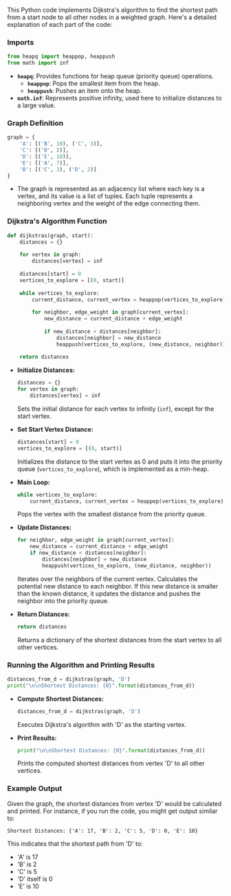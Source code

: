 This Python code implements Dijkstra's algorithm to find the shortest path from a start node to all other nodes in a weighted graph. Here's a detailed explanation of each part of the code:

### Imports

```python
from heapq import heappop, heappush
from math import inf
```

- **`heapq`**: Provides functions for heap queue (priority queue) operations.
  - **`heappop`**: Pops the smallest item from the heap.
  - **`heappush`**: Pushes an item onto the heap.
- **`math.inf`**: Represents positive infinity, used here to initialize distances to a large value.

### Graph Definition

```python
graph = {
    'A': [('B', 10), ('C', 3)],
    'C': [('D', 2)],
    'D': [('E', 10)],
    'E': [('A', 7)],
    'B': [('C', 3), ('D', 2)]
}
```

- The graph is represented as an adjacency list where each key is a vertex, and its value is a list of tuples. Each tuple represents a neighboring vertex and the weight of the edge connecting them.

### Dijkstra's Algorithm Function

```python
def dijkstras(graph, start):
    distances = {}
    
    for vertex in graph:
        distances[vertex] = inf
    
    distances[start] = 0
    vertices_to_explore = [(0, start)]
    
    while vertices_to_explore:
        current_distance, current_vertex = heappop(vertices_to_explore)
        
        for neighbor, edge_weight in graph[current_vertex]:
            new_distance = current_distance + edge_weight
            
            if new_distance < distances[neighbor]:
                distances[neighbor] = new_distance
                heappush(vertices_to_explore, (new_distance, neighbor))
                
    return distances
```

- **Initialize Distances:**
  ```python
  distances = {}
  for vertex in graph:
      distances[vertex] = inf
  ```
  Sets the initial distance for each vertex to infinity (`inf`), except for the start vertex.

- **Set Start Vertex Distance:**
  ```python
  distances[start] = 0
  vertices_to_explore = [(0, start)]
  ```
  Initializes the distance to the start vertex as 0 and puts it into the priority queue (`vertices_to_explore`), which is implemented as a min-heap.

- **Main Loop:**
  ```python
  while vertices_to_explore:
      current_distance, current_vertex = heappop(vertices_to_explore)
  ```
  Pops the vertex with the smallest distance from the priority queue.

- **Update Distances:**
  ```python
  for neighbor, edge_weight in graph[current_vertex]:
      new_distance = current_distance + edge_weight
      if new_distance < distances[neighbor]:
          distances[neighbor] = new_distance
          heappush(vertices_to_explore, (new_distance, neighbor))
  ```
  Iterates over the neighbors of the current vertex. Calculates the potential new distance to each neighbor. If this new distance is smaller than the known distance, it updates the distance and pushes the neighbor into the priority queue.

- **Return Distances:**
  ```python
  return distances
  ```

  Returns a dictionary of the shortest distances from the start vertex to all other vertices.

### Running the Algorithm and Printing Results

```python
distances_from_d = dijkstras(graph, 'D')
print("\n\nShortest Distances: {0}".format(distances_from_d))
```

- **Compute Shortest Distances:**
  ```python
  distances_from_d = dijkstras(graph, 'D')
  ```
  Executes Dijkstra's algorithm with 'D' as the starting vertex.

- **Print Results:**
  ```python
  print("\n\nShortest Distances: {0}".format(distances_from_d))
  ```
  Prints the computed shortest distances from vertex 'D' to all other vertices.

### Example Output

Given the graph, the shortest distances from vertex 'D' would be calculated and printed. For instance, if you run the code, you might get output similar to:

```
Shortest Distances: {'A': 17, 'B': 2, 'C': 5, 'D': 0, 'E': 10}
```

This indicates that the shortest path from 'D' to:
- 'A' is 17
- 'B' is 2
- 'C' is 5
- 'D' itself is 0
- 'E' is 10